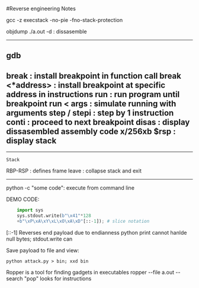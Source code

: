 #Reverse engineering Notes


gcc -z execstack -no-pie -fno-stack-protection

objdump ./a.out -d : dissasemble


-------------------------------------------------------
##	gdb

break <funcname>   : install breakpoint in function call
break <*address>   : install breakpoint at specific address in instructions
run                : run program until breakpoint
run < args		   : simulate running with arguments
step / stepi       : step by 1 instruction
conti			   : proceed to next breakpoint
disas              : display dissasembled assembly code
x/256xb $rsp 	   : display stack
-------------------------------------------------------

-------
	Stack

RBP-RSP            : defines frame 
leave			   : collapse stack and exit

-------------------------------------------------------


python -c "some code": execute from command line

DEMO CODE:
```python
	import sys
	sys.stdout.write(b"\x41"*128
	+b"\xP\xA\xY\xL\xO\xA\xD"[::-1]); # slice notation 
```
[::-1] Reverses end payload due to endianness
python print cannot hanlde null bytes; stdout.write can

Save payload to file and view:

	python attack.py > bin; xxd bin

Ropper is a tool for finding gadgets in executables
ropper --file a.out --search "pop"
looks for instructions

